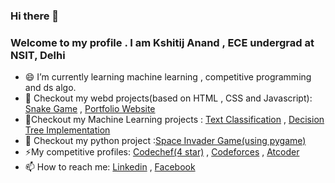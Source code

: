 ### Hi there 👋

### Welcome to my profile . I am Kshitij Anand , ECE undergrad at NSIT, Delhi

<!--- 🔭 I’m currently working on ...machine learning and competititve programming*/-->
- 😄 I’m currently learning machine learning , competitive programming and ds algo.
- 🔭 Checkout my webd projects(based on HTML , CSS and Javascript): [Snake Game](https://kshitijanand36.github.io/Snake-Game/) , [Portfolio Website](https://kshitijanand36.github.io/My-personal-Website/) 
- 🔭Checkout my Machine Learning projects : [Text Classification](https://github.com/kshitijanand36/Text-Classificaton-Project) , [Decision Tree Implementation](https://nbviewer.jupyter.org/github/kshitijanand36/Machine-Learning-algorithms/blob/master/DecisionTreeImplementation.ipynbb)
- 🔭 Checkout my python project :[Space Invader Game(using pygame)](https://github.com/kshitijanand36/Space-invaders-game-using-pygame-)
- ⚡My competitive profiles: [Codechef(4 star)](https://www.codechef.com/users/aim_google234) , [Codeforces](https://codeforces.com/profile/kshitijanand36) , [Atcoder](https://atcoder.jp/users/NSIT_coder45)
 - 📫 How to reach me: [Linkedin](https://www.linkedin.com/in/kshitij-anand-b277b2150/) , [Facebook](https://www.facebook.com/kshitij.anand.750)
